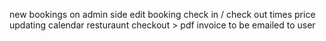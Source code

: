 new bookings on admin side
edit booking
check in / check out times
price updating
calendar
resturaunt
checkout > pdf invoice to be emailed to user
